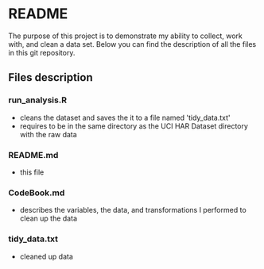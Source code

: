 # README

The purpose of this project is to demonstrate my ability to collect, work with, and clean a data set. Below you can find the description of all the files in this git repository.

## Files description

### run_analysis.R
  * cleans the dataset and saves the it to a file named 'tidy_data.txt'
  * requires to be in the same directory as the UCI HAR Dataset directory with the raw data

### README.md
 * this file

### CodeBook.md
  * describes the variables, the data, and transformations I performed to clean up the data 

### tidy_data.txt
  * cleaned up data